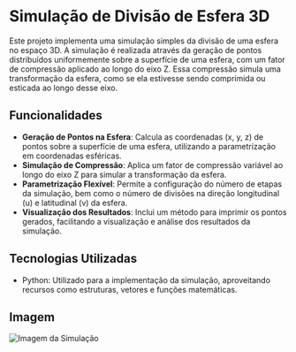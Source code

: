 # Simulação de Divisão de Esfera 3D

Este projeto implementa uma simulação simples da divisão de uma esfera no espaço 3D. A simulação é realizada através da geração de pontos distribuídos uniformemente sobre a superfície de uma esfera, com um fator de compressão aplicado ao longo do eixo Z. Essa compressão simula uma transformação da esfera, como se ela estivesse sendo comprimida ou esticada ao longo desse eixo.

## Funcionalidades

- **Geração de Pontos na Esfera**: Calcula as coordenadas (x, y, z) de pontos sobre a superfície de uma esfera, utilizando a parametrização em coordenadas esféricas.
- **Simulação de Compressão**: Aplica um fator de compressão variável ao longo do eixo Z para simular a transformação da esfera.
- **Parametrização Flexível**: Permite a configuração do número de etapas da simulação, bem como o número de divisões na direção longitudinal (u) e latitudinal (v) da esfera.
- **Visualização dos Resultados**: Inclui um método para imprimir os pontos gerados, facilitando a visualização e análise dos resultados da simulação.

## Tecnologias Utilizadas

- Python: Utilizado para a implementação da simulação, aproveitando recursos como estruturas, vetores e funções matemáticas.

## Imagem

![Imagem da Simulação](img1.jpg)
